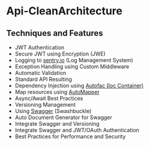 # Api-CleanArchitecture

## Techniques and Features
- JWT Authentication
- Secure JWT using Encryption (JWE)
- Logging to [sentry.io](sentry.io) (Log Management System)
- Exception Handling using Custom Middleware
- Automatic Validation
- Standard API Resulting
- Dependency Injection using [Autofac (Ioc Container)](https://github.com/autofac/Autofac)
- Map resources using [AutoMapper](https://github.com/AutoMapper/AutoMapper)
- Async/Await Best Practices
- Versioning Management
- Using [Swagger](https://github.com/domaindrivendev/Swashbuckle.AspNetCore) (Swashbuckle)
- Auto Document Generator for Swagger
- Integrate Swagger and Versioning
- Integrate Swagger and JWT/OAuth Authentication
- Best Practices for Performance and Security
